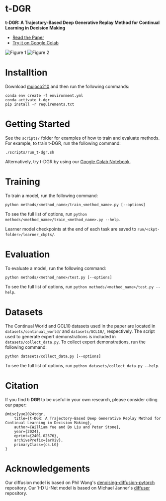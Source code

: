 # t-DGR
**t-DGR: A Trajectory-Based Deep Generative Replay Method for Continual Learning in Decision Making**
- [Read the Paper](https://arxiv.org/abs/2401.02576)
- [Try it on Google Colab](https://colab.research.google.com/drive/1lbED6O1DlKozGLNoG5Gz7fVc7jVQhC_g?usp=sharing)

![Figure 1](images/Fig1.svg)
![Figure 2](images/DGR.svg)

# Installtion
Download [mujoco210](https://github.com/openai/mujoco-py) and then run the following commands:
```shell
conda env create -f environment.yml
conda activate t-dgr
pip install -r requirements.txt
```

# Getting Started

See the `scripts/` folder for examples of how to train and evaluate methods. For example, to train t-DGR, run the following command:

```shell
./scripts/run_t-dgr.sh
```

Alternatively, try t-DGR by using our [Google Colab Notebook](https://colab.research.google.com/drive/1lbED6O1DlKozGLNoG5Gz7fVc7jVQhC_g?usp=sharing).

# Training
To train a model, run the following command:

```shell
python methods/<method_name>/train_<method_name>.py [--options]
```

To see the full list of options, run `python methods/<method_name>/train_<method_name>.py --help`.

Learner model checkpoints at the end of each task are saved to `run/<ckpt-folder>/learner_ckpts/`.

# Evaluation

To evaluate a model, run the following command:

```shell
python methods/<method_name>/test.py [--options]
```

To see the full list of options, run `python methods/<method_name>/test.py --help`.

# Datasets

The Continual World and GCL10 datasets used in the paper are located in `datasets/continual_world/` and `datasets/GCL10/`, respectively. The script used to generate expert demonstrations is included in `datasets/collect_data.py`. To collect expert demonstrations, run the following command:

```shell
python datasets/collect_data.py [--options]
```

To see the full list of options, run `python datasets/collect_data.py --help`.

# Citation
If you find **t-DGR** to be useful in your own research, please consider citing our paper:

```
@misc{yue2024tdgr,
    title={t-DGR: A Trajectory-Based Deep Generative Replay Method for Continual Learning in Decision Making}, 
    author={William Yue and Bo Liu and Peter Stone},
    year={2024},
    eprint={2401.02576},
    archivePrefix={arXiv},
    primaryClass={cs.LG}
}
```

# Acknowledgements
Our diffusion model is based on Phil Wang's [denoising-diffusion-pytorch](https://github.com/lucidrains/denoising-diffusion-pytorch) repository. Our 1-D U-Net model is based on Michael Janner's [diffuser](https://github.com/jannerm/diffuser) repository.
